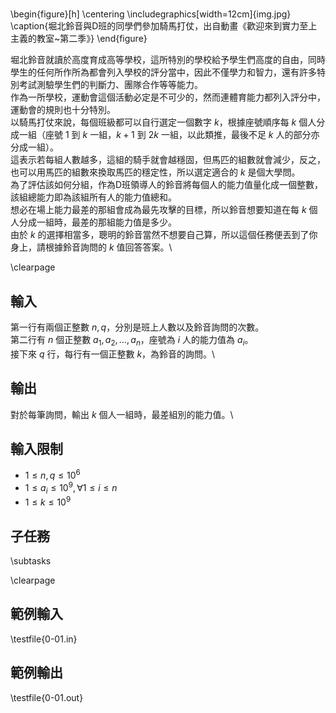 #

\begin{figure}[h]
\centering
\includegraphics[width=12cm]{img.jpg}
\caption{堀北鈴音與D班的同學們參加騎馬打仗，出自動畫《歡迎來到實力至上主義的教室~第二季》}
\end{figure}

堀北鈴音就讀於高度育成高等學校，這所特別的學校給予學生們高度的自由，同時學生的任何所作所為都會列入學校的評分當中，因此不僅學力和智力，還有許多特別考試測驗學生們的判斷力、團隊合作等等能力。\
作為一所學校，運動會這個活動必定是不可少的，然而連體育能力都列入評分中，運動會的規則也十分特別。\
以騎馬打仗來說，每個班級都可以自行選定一個數字 $k$，根據座號順序每 $k$ 個人分成一組（座號 $1$ 到 $k$ 一組，$k+1$ 到 $2k$ 一組，以此類推，最後不足 $k$ 人的部分亦分成一組）。\
這表示若每組人數越多，這組的騎手就會越穩固，但馬匹的組數就會減少，反之，也可以用馬匹的組數來換取馬匹的穩定性，所以選定適合的 $k$ 是個大學問。\
為了評估該如何分組，作為D班領導人的鈴音將每個人的能力值量化成一個整數，該組總能力即為該組所有人的能力值總和。\
想必在場上能力最差的那組會成為最先攻擊的目標，所以鈴音想要知道在每 $k$ 個人分成一組時，最差的那組能力值是多少。\
由於 $k$ 的選擇相當多，聰明的鈴音當然不想要自己算，所以這個任務便丟到了你身上，請根據鈴音詢問的 $k$ 值回答答案。\

\clearpage

## 輸入
第一行有兩個正整數 $n, q$，分別是班上人數以及鈴音詢問的次數。\
第二行有 $n$ 個正整數 $a_1, a_2, \dots, a_n$，座號為 $i$ 人的能力值為 $a_i$。\
接下來 $q$ 行，每行有一個正整數 $k$，為鈴音的詢問。\

## 輸出
對於每筆詢問，輸出 $k$ 個人一組時，最差組別的能力值。\

## 輸入限制
- $1 \leq n, q \leq 10^6$
- $1 \leq a_i \leq 10^9, \forall 1 \leq i \leq n$
- $1 \leq k \leq 10^9$

## 子任務
\subtasks

\clearpage

## 範例輸入
\testfile{0-01.in}

## 範例輸出
\testfile{0-01.out}
